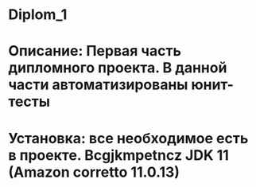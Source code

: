 # Diplom_1
# Описание: Первая часть дипломного проекта. В данной части автоматизированы юнит-тесты
# Установка: все необходимое есть в проекте. Bcgjkmpetncz JDK 11 (Amazon corretto 11.0.13)  
